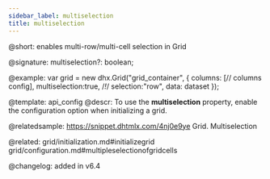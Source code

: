 ```yaml
---
sidebar_label: multiselection
title: multiselection
---          
```


@short: enables multi-row/multi-cell selection in Grid

@signature: multiselection?: boolean;

@example: 
var grid = new dhx.Grid("grid_container", {
    columns: [// columns config],
    multiselection:true, /*!*/
    selection:"row",
    data: dataset
});


@template:	api_config
@descr:
To use the **multiselection** property, enable the [](grid/api/grid_selection_config.md) configuration option when initializing a grid.

@relatedsample: https://snippet.dhtmlx.com/4nj0e9ye	Grid. Multiselection

@related: grid/initialization.md#initializegrid
grid/configuration.md#multipleselectionofgridcells

@changelog: added in v6.4